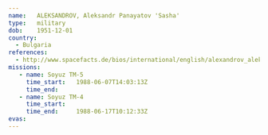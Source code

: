 ```yaml
---
name:	ALEKSANDROV, Aleksandr Panayatov 'Sasha'
type:	military
dob:	1951-12-01
country:
  - Bulgaria
references:
  - http://www.spacefacts.de/bios/international/english/alexandrov_aleksandr.htm
missions:
   - name: Soyuz TM-5
     time_start:   1988-06-07T14:03:13Z
     time_end:     
   - name: Soyuz TM-4
     time_start:   
     time_end:     1988-06-17T10:12:33Z
evas:
---
```

